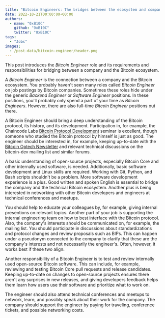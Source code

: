 ```yaml
---
title: "Bitcoin Engineers: The bridges between the ecosystem and companys"
date: 2022-10-21T00:00:00+00:00
authors:
  - name: "0xB10C"
    github: "0xB10C"
    twitter: "0xB10C"
tags:
  - "Jobs"
images:
  - /post-data/bitcoin-engineer/header.png
---
```


This post introduces the _Bitcoin Engineer_ role and its requirements and
responsibilities for bridging between a company and the Bitcoin ecosystem.


<!--more-->

A _Bitcoin Engineer_ is the connection between a company and the Bitcoin
ecosystem. You probably haven't seen many roles called _Bitcoin Engineer_ on
job postings by Bitcoin companies. Sometimes these roles hide under the generic
_Backend Engineer_ or _Software Engineer_ positions. In these positions, you'll
probably only spend a part of your time as _Bitcoin Engineers_. However, there
are also full-time _Bitcoin Engineer_ positions out there.


A Bitcoin Engineer should bring a deep understanding of the Bitcoin protocol,
its history, and its development. Participation in, for example, the Chaincode
Labs [Bitcoin Protocol Development] seminar is excellent, though someone who
studied the Bitcoin protocol by himself is just as good. The engineer should be
interested in, for example, keeping up-to-date with the [Bitcoin Optech
Newsletter] and relevant technical discussions on the bitcoin-dev mailing list
and similar forums.

[Bitcoin Protocol Development]: https://learning.chaincode.com/
[Bitcoin Optech Newsletter]: https://bitcoinops.org/en/newsletters/

A basic understanding of open-source projects, especially Bitcoin Core and
other internally used software, is needed. Additionally, basic software
development and Linux skills are required. Working with Git, Python,
and Bash scripts shouldn't be a problem. More software development experience
is a plus. Good written and spoken English is essential to bridge the company
and the technical Bitcoin ecosystem. Another plus is being interested in
networking with other Bitcoin developers and engineers at technical conferences
and meetups.

You should help to educate your colleagues by, for example, giving internal
presentions on relevant topics. Another part of your job is supporting the
internal engineering team on how to best interface with the Bitcoin protocol.
Also, the company's interests should be communicated on, for example, the
mailing list. You should participate in discussions about standardizations and
protocol changes and review proposals such as BIPs. This can happen under a
pseudonym connected to the company to clarify that these are the company's
interests and not necessarily the engineer's. Often, however, it works best if
these two align.

Another responsibility of a Bitcoin Engineer is to test and review internally
used open-source Bitcoin software. This can include, for example, reviewing and
testing Bitcoin Core pull requests and release candidates. Keeping up-to-date
on changes to open-source projects ensures there aren't any surprises in new
releases, and giving developers feedback helps them learn how users use their
software and prioritize what to work on.

The engineer should also attend technical conferences and meetups to network,
learn, and possibly speak about their work for the company. The company should
support the engineer by paying for traveling, conference tickets, and possible
networking costs.


